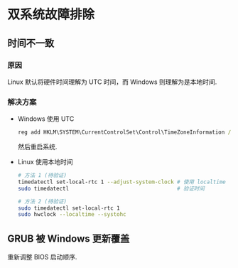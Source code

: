 # 双系统故障排除

## 时间不一致

### 原因

Linux 默认将硬件时间理解为 UTC 时间，而 Windows 则理解为是本地时间.

### 解决方案

- Windows 使用 UTC

    ```bat
    reg add HKLM\SYSTEM\CurrentControlSet\Control\TimeZoneInformation /v RealTimeIsUniversal /t REG_DWORD /d 1
    ```

    然后重启系统.  

- Linux 使用本地时间
  
    ```sh
    # 方法 1 (待验证)
    timedatectl set-local-rtc 1 --adjust-system-clock # 使用 localtime
    sudo timedatectl                                  # 验证时间

    # 方法 2 (待验证)
    sudo timedatectl set-local-rtc 1
    sudo hwclock --localtime --systohc
    ```

## GRUB 被 Windows 更新覆盖

重新调整 BIOS 启动顺序.
